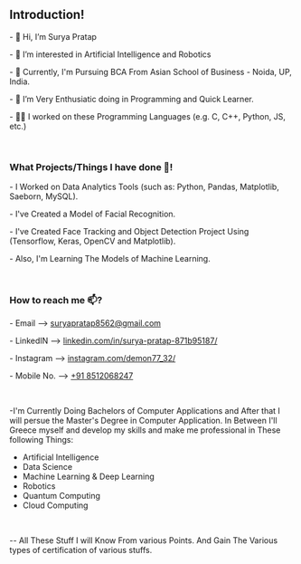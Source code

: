 ## Introduction! 
<p>- 👋 Hi, I’m Surya Pratap</p>
<p>- 👀 I’m interested in Artificial Intelligence and Robotics</p>
<p>- 🏫 Currently, I'm Pursuing BCA From Asian School of Business - Noida, UP, India.</p>
<p>- 💞️ I’m Very Enthusiatic doing in Programming and Quick Learner.</p>
<p>- 🧑‍💻 I worked on these Programming Languages (e.g. C, C++, Python, JS, etc.)</p>
<br>
<h3> What Projects/Things I have done 🤔!</h3>
<p>- I Worked on Data Analytics Tools (such as: Python, Pandas, Matplotlib, Saeborn, MySQL).</p>
<p>- I've Created a Model of Facial Recognition.</p>
<p>- I've Created Face Tracking and Object Detection Project Using (Tensorflow, Keras, OpenCV and Matplotlib).</p>
<p>- Also, I'm Learning The Models of Machine Learning.</p>
<br>
<h3> How to reach me 📫?</h3>
<p>- Email --> <a href='suryapratap8562@gmail.com'>suryapratap8562@gmail.com</a></p>
<p>- LinkedIN --> <a href='https://www.linkedin.com/in/surya-pratap-871b95187/'>linkedin.com/in/surya-pratap-871b95187/</a></p>
<p>- Instagram --> <a href='https://www.instagram.com/demon77_32/'>instagram.com/demon77_32/</a></p>
<p>- Mobile No. --> <a href=''>+91 8512068247</a></p>
<br>
<p>-I'm Currently Doing Bachelors of Computer Applications and After that I will persue the Master's Degree in Computer Application.
     In Between I'll Greece myself and develop my skills and make me professional in These following Things:<p>
   <ul>
      <li>Artificial Intelligence</li>
      <li>Data Science</li>
      <li> Machine Learning & Deep Learning</li>
      <li>Robotics</li> 
      <li>Quantum Computing</li>
      <li>Cloud Computing</li>
   </ul>
<br>   
<p>-- All These Stuff I will Know From various Points. And Gain The Various types of certification of various stuffs.</p>

<!---
SP85691/SP85691 is a ✨ special ✨ repository because its `README.md` (this file) appears on your GitHub profile.
You can click the Preview link to take a look at your changes.
--->
